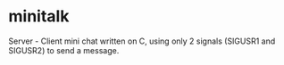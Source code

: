 # minitalk


Server - Client mini chat written on C, using only 2 signals (SIGUSR1 and SIGUSR2) to send a message.
